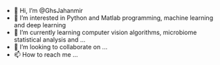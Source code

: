 - 👋 Hi, I’m @GhsJahanmir
- 👀 I’m interested in Python and Matlab programming, machine learning and deep learning
- 🌱 I’m currently learning computer vision algorithms, microbiome  statistical analysis and ...
- 💞️ I’m looking to collaborate on ...
- 📫 How to reach me ...

<!---
GhsJahanmir/GhsJahanmir is a ✨ special ✨ repository because its `README.md` (this file) appears on your GitHub profile.
You can click the Preview link to take a look at your changes.
--->

